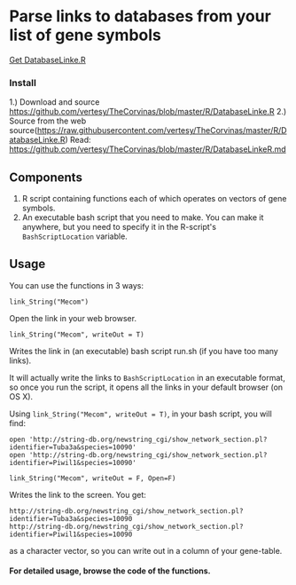 
# Parse links to databases from your list of  gene symbols

[Get DatabaseLinke.R](https://github.com/vertesy/TheCorvinas/blob/master/R/DatabaseLinkeR)


### Install

1.) Download and source
https://github.com/vertesy/TheCorvinas/blob/master/R/DatabaseLinke.R
2.) Source from the web
source(https://raw.githubusercontent.com/vertesy/TheCorvinas/master/R/DatabaseLinke.R)
Read: https://github.com/vertesy/TheCorvinas/blob/master/R/DatabaseLinkeR.md




## Components

1. R script containing functions each of which operates on vectors of gene symbols.
2. An executable bash script that you need to make. You can make it anywhere, but you need to specify it in the R-script's `BashScriptLocation` variable.


## Usage

You can use the functions in 3 ways:


`link_String("Mecom")`

Open the link in your web browser.

`link_String("Mecom", writeOut = T)`

Writes the link in (an executable) bash script run.sh (if you have too many links).

It will actually write the links to `BashScriptLocation` in an executable format, so once you run the script, it opens all the links in your default browser (on OS X).

Using `link_String("Mecom", writeOut = T)`, in your bash script, you will find:

```
open 'http://string-db.org/newstring_cgi/show_network_section.pl?identifier=Tuba3a&species=10090'
open 'http://string-db.org/newstring_cgi/show_network_section.pl?identifier=Piwil1&species=10090'
```


`link_String("Mecom", writeOut = F, Open=F)`

Writes the link to the screen. You get:

```
http://string-db.org/newstring_cgi/show_network_section.pl?identifier=Tuba3a&species=10090
http://string-db.org/newstring_cgi/show_network_section.pl?identifier=Piwil1&species=10090
```

as a character vector, so you can write out in a column of your gene-table.


#### For detailed usage, browse the code of the functions.
